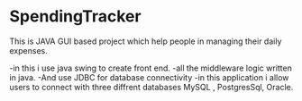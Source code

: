# SpendingTracker
This is JAVA GUI based project which help people in managing their daily expenses.

-in this i use java swing to create front end.
-all the  middleware logic written in java.
-And use JDBC for database connectivity
-in this application i allow users to connect with three diffrent databases MySQL , PostgresSql, Oracle.
